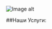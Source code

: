 ![Image alt](https://besplatka.ua/aws/76/07/59/20/ezhednevnye-vyplaty-vygul-sobak-photo-c895.jpeg)

##Наши Услуги:

